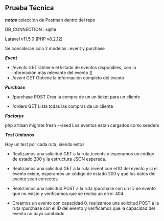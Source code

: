 
## Prueba Técnica

***notas***
coleccion de Postman dentro del repo

DB_CONNECTION : sqlite

Laravel v11.5.0 (PHP v8.2.12)

Se concideran solo 2 modelos : event y purchase

***Event***
- /events GET Obtiene el listado de eventos disponibles, con la información más relevante del evento ()
- /event GET Obtiene la información completo del evento

***Purchase***

- /purchase POST Crea la compra de un un ticket para un cliente

- /orders GET Lista todas las compras de un cliente

***Factorys***

php artisan migrate:fresh --seed
Los eventos estan cargados como seeders 

***Test Unitarios***

Hay un test por cada ruta, siendo estos

- Realizamos una solicitud GET a la ruta /events y esperamos un código de estado 200 y la estructura JSON esperada.
- Realizamos una solicitud GET a la ruta /event con el ID del evento y si el evento existe, esperamos un código de estado 200 y que los datos del evento sean correctos

- Realizamos una solicitud POST a la ruta /purchase con un ID de evento que no existe y verificamos que se reciba un error 404

- Creamos un evento con capacidad 0, realizamos una solicitud POST a la ruta /purchase con el ID del evento y verificamos que la capacidad del evento no haya cambiado



